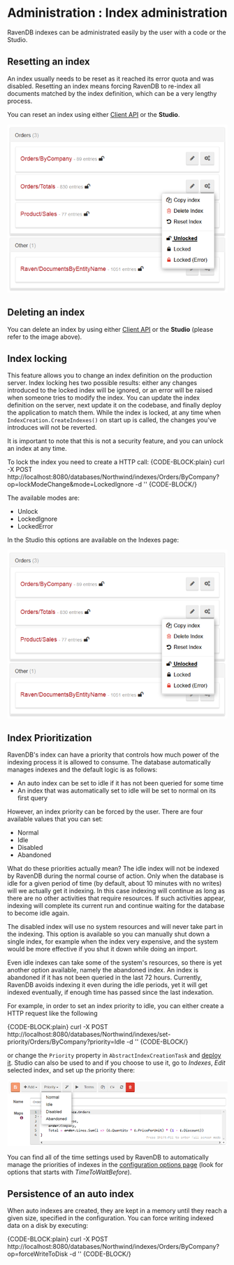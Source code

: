 # Administration : Index administration

RavenDB indexes can be administrated easily by the user with a code or the Studio.

## Resetting an index

An index usually needs to be reset as it reached its error quota and was disabled. Resetting an index means forcing RavenDB to re-index all documents matched by the index definition, which can be a very lengthy process.

You can reset an index using either [Client API](../../client-api/commands/indexes/how-to/reset-index) or  the **Studio**.

![Figure 1: Reset and delete index options in the Studio](images/index-administration-studio.png)

## Deleting an index

You can delete an index by using either [Client API](../../client-api/commands/indexes/delete) or the **Studio** (please refer to the image above).

## Index locking

This feature allows you to change an index definition on the production server. Index locking hes two possible results: either any changes introduced to the locked index will be ignored, or  an error will be raised when someone tries to modify the index. You can update the index definition on the server, next update it on the codebase, and finally deploy the application to match them. While the index is locked, at any time when `IndexCreation.CreateIndexes()` on start up is called, the changes you've introduces will not be reverted.

It is important to note that this is not a security feature, and you can unlock an index at any time.

To lock the index you need to create a HTTP call:
{CODE-BLOCK:plain}
 	curl -X POST http://localhost:8080/databases/Northwind/indexes/Orders/ByCompany?op=lockModeChange&mode=LockedIgnore -d ''
{CODE-BLOCK/}

The available modes are:

* Unlock
* LockedIgnore
* LockedError

In the Studio this options are available on the Indexes page:

![Figure 2: Index lock / unlock](images/index-administration-studio.png)

## Index Prioritization

RavenDB's index can have a priority that controls how much power of the indexing process it is allowed to consume. The database automatically manages indexes and the default logic 
is as follows:

* An auto index can be set to idle if it has not been queried for some time
* An index that was automatically set to idle will be set to normal on its first query

However, an index priority can be forced by the user. There are four available values that you can set:

* Normal
* Idle
* Disabled
* Abandoned

What do these priorities actually mean? The idle index will not be indexed by RavenDB during the normal course of action. Only when the database is idle for a given period of time (by default, about 10 minutes with no writes) will we actually get it indexing. In this case indexing will continue as long as there are no other activities that require resources. If such activities appear, indexing will complete its current run and continue waiting for the database to become idle again.

The disabled index will use no system resources and will never take part in the indexing. This option is available so you can manually shut down a single index, for example when the index very expensive, and the system would be more effective if you shut it down while doing an import.

Even idle indexes can take some of the system's resources, so there is yet another option available, namely the abandoned index. An index is abandoned if it has not been queried in the last 72 hours. Currently, RavenDB avoids indexing it even during the idle periods, yet it will get indexed eventually, if enough time has passed since the last indexation.

For example, in order to set an index priority to idle, you can either create a HTTP request like the following

{CODE-BLOCK:plain}
	curl -X POST http://localhost:8080/databases/Northwind/indexes/set-priority/Orders/ByCompany?priority=Idle -d ''
{CODE-BLOCK/}

or change the `Priority` property in `AbstractIndexCreationTask` and [deploy it](../../indexes/creating-and-deploying#using-abstractindexcreationtask). Studio can also be used to and if you choose to use it, go to _Indexes_, _Edit_ selected index, and set up the priority there:

![Figure 3: Index priority](images/index-administration-studio-priority.png)

You can find all of the time settings used by RavenDB to automatically manage the priorities of indexes in the [configuration options page](../../server/configuration/configuration-options) (look for options that starts with <em>TimeToWaitBefore</em>). 


## Persistence of an auto index

When auto indexes are created, they are kept in a memory until they reach a given size, specified in the configuration. You can force writing indexed data on a disk by executing:

{CODE-BLOCK:plain}
	curl -X POST http://localhost:8080/databases/Northwind/indexes/Orders/ByCompany?op=forceWriteToDisk -d ''
{CODE-BLOCK/}

